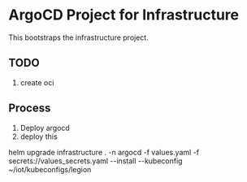 # ArgoCD Project for Infrastructure

This bootstraps the infrastructure project.

## TODO

1. create oci

## Process

1. Deploy argocd
2. deploy this

helm upgrade infrastructure . -n argocd -f values.yaml -f secrets://values_secrets.yaml --install --kubeconfig ~/iot/kubeconfigs/legion